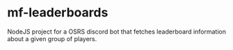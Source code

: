 # mf-leaderboards
NodeJS project for a OSRS discord bot that fetches leaderboard information about a given group of players.
